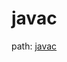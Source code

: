 # javac 

path: [javac](https://github.com/openjdk/jdk/tree/master/src/jdk.compiler/share/classes/com/sun/tools/javac)
